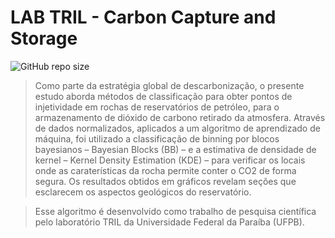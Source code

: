 # LAB TRIL - Carbon Capture and Storage

![GitHub repo size](https://img.shields.io/github/repo-size/iuricode/README-template?style=for-the-badge)

> Como parte da estratégia global de descarbonização, o presente estudo aborda métodos de classificação para obter pontos de injetividade em rochas de reservatórios de petróleo, para o armazenamento de dióxido de carbono retirado da atmosfera. Através de dados normalizados, aplicados a um algoritmo de aprendizado de máquina, foi utilizado a classificação de binning por blocos bayesianos – Bayesian Blocks (BB) – e a estimativa de densidade de kernel – Kernel Density Estimation (KDE) – para verificar os locais onde as caraterísticas da rocha permite conter o CO2 de forma segura. Os resultados obtidos em gráficos revelam seções que esclarecem os aspectos geológicos do reservatório.

> Esse algoritmo é desenvolvido como trabalho de pesquisa científica pelo laboratório TRIL da Universidade Federal da Paraíba (UFPB).

